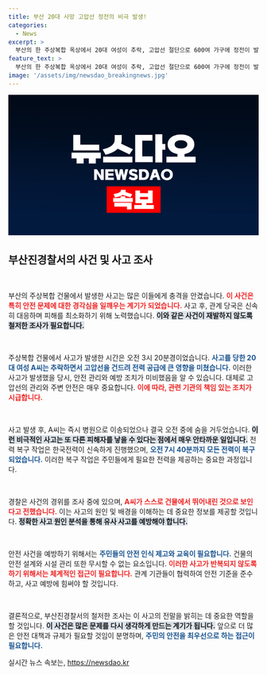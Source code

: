 ```yaml
---
title: 부산 20대 사망 고압선 정전의 비극 발생!
categories:
  - News
excerpt: >
  부산의 한 주상복합 옥상에서 20대 여성이 추락, 고압선 절단으로 600여 가구에 정전이 발생! 그녀는 병원으로 옮겨졌지만 안타깝게도 숨을 거두었다. 경찰은 사고의 배경을 조사 중이다.
feature_text: >
  부산의 한 주상복합 옥상에서 20대 여성이 추락, 고압선 절단으로 600여 가구에 정전이 발생! 그녀는 병원으로 옮겨졌지만 안타깝게도 숨을 거두었다. 경찰은 사고의 배경을 조사 중이다.
image: '/assets/img/newsdao_breakingnews.jpg'
---
```


<p><img src="/assets/img/newsdao_breakingnews.jpg" alt="flaretime 속보" /></p>

<h2 data-ke-size="size26">부산진경찰서의 사건 및 사고 조사</h2>

<p data-ke-size="size16">&nbsp;</p>

<p>부산의 주상복합 건물에서 발생한 사고는 많은 이들에게 충격을 안겼습니다. <b><span style="color: #ee2323;">이 사건은 특히 안전 문제에 대한 경각심을 일깨우는 계기가 되었습니다.</span></b> 사고 후, 관계 당국은 신속히 대응하며 피해를 최소화하기 위해 노력했습니다. <b><span style="background-color: #21538527;">이와 같은 사건이 재발하지 않도록 철저한 조사가 필요합니다.</span></b>  </p>

<p data-ke-size="size16">&nbsp;</p>

<p>주상복합 건물에서 사고가 발생한 시간은 오전 3시 20분경이었습니다. <b><span style="color: #1a5490;">사고를 당한 20대 여성 A씨는 추락하면서 고압선을 건드려 전력 공급에 큰 영향을 미쳤습니다.</span></b> 이러한 사고가 발생했을 당시, 안전 관리와 예방 조치가 미비했음을 알 수 있습니다. 대체로 고압선의 관리와 주변 안전은 매우 중요합니다. <b><span style="color: #ee2323;">이에 따라, 관련 기관의 책임 있는 조치가 시급합니다.</span></b></p>

<p data-ke-size="size16">&nbsp;</p>

<p>사고 발생 후, A씨는 즉시 병원으로 이송되었으나 결국 오전 중에 숨을 거두었습니다. <b><span style="background-color: #21538527;">이런 비극적인 사고는 또 다른 피해자를 낳을 수 있다는 점에서 매우 안타까운 일입니다.</span></b> 전력 복구 작업은 한국전력이 신속하게 진행했으며, <b><span style="color: #1a5490;">오전 7시 40분까지 모든 전력이 복구되었습니다.</span></b> 이러한 복구 작업은 주민들에게 필요한 전력을 제공하는 중요한 과정입니다. </p>

<p data-ke-size="size16">&nbsp;</p>

<p>경찰은 사건의 경위를 조사 중에 있으며, <b><span style="color: #ee2323;">A씨가 스스로 건물에서 뛰어내린 것으로 보인다고 전했습니다.</span></b> 이는 사고의 원인 및 배경을 이해하는 데 중요한 정보를 제공할 것입니다. <b><span style="background-color: #21538527;">정확한 사고 원인 분석을 통해 유사 사고를 예방해야 합니다.</span></b> </p>

<p data-ke-size="size16">&nbsp;</p>

<p>안전 사건을 예방하기 위해서는 <b><span style="color: #1a5490;">주민들의 안전 인식 제고와 교육이 필요합니다.</span></b> 건물의 안전 설계와 시설 관리 또한 무시할 수 없는 요소입니다. <b><span style="color: #ee2323;">이러한 사고가 반복되지 않도록 하기 위해서는 체계적인 접근이 필요합니다.</span></b> 관계 기관들이 협력하여 안전 기준을 준수하고, 사고 예방에 힘써야 할 것입니다. </p>

<p data-ke-size="size16">&nbsp;</p>

<p>결론적으로, 부산진경찰서의 철저한 조사는 이 사고의 전말을 밝히는 데 중요한 역할을 할 것입니다. <b><span style="background-color: #21538527;">이 사건은 많은 문제를 다시 생각하게 만드는 계기가 됩니다.</span></b> 앞으로 더 많은 안전 대책과 규제가 필요할 것임이 분명하며, <b><span style="color: #1a5490;">주민의 안전을 최우선으로 하는 접근이 필요합니다.</span></b></p>
실시간 뉴스 속보는, <a href="https://newsdao.kr" rel="dofollow">https://newsdao.kr</a>


